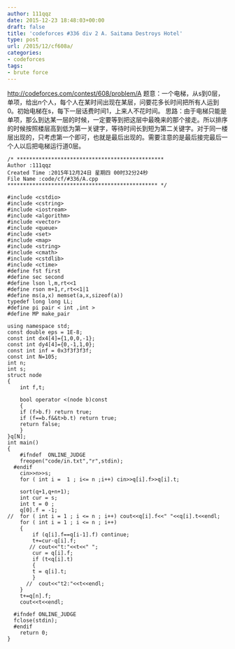 ```yaml
---
author: 111qqz
date: 2015-12-23 18:48:03+00:00
draft: false
title: 'codeforces #336 div 2 A. Saitama Destroys Hotel'
type: post
url: /2015/12/cf608a/
categories:
- codeforces
tags:
- brute force
---
```


http://codeforces.com/contest/608/problem/A
题意：一个电梯，从s到0层，单项，给出n个人，每个人在某时间出现在某层，问要花多长时间把所有人运到0。初始电梯在s，每下一层话费时间1，上来人不花时间。
思路：由于电梯只能是单项，那么到达某一层的时候，一定要等到把这层中最晚来的那个接走。所以排序的时候按照楼层高到低为第一关键字，等待时间长到短为第二关键字。对于同一楼层出现的，只考虑第一个即可，也就是最后出现的。需要注意的是最后接完最后一个人以后把电梯运行道0层。
 

    
    /* ***********************************************
    Author :111qqz
    Created Time :2015年12月24日 星期四 00时32分24秒
    File Name :code/cf/#336/A.cpp
    ************************************************ */
    
    #include <cstdio>
    #include <cstring>
    #include <iostream>
    #include <algorithm>
    #include <vector>
    #include <queue>
    #include <set>
    #include <map>
    #include <string>
    #include <cmath>
    #include <cstdlib>
    #include <ctime>
    #define fst first
    #define sec second
    #define lson l,m,rt<<1
    #define rson m+1,r,rt<<1|1
    #define ms(a,x) memset(a,x,sizeof(a))
    typedef long long LL;
    #define pi pair < int ,int >
    #define MP make_pair
    
    using namespace std;
    const double eps = 1E-8;
    const int dx4[4]={1,0,0,-1};
    const int dy4[4]={0,-1,1,0};
    const int inf = 0x3f3f3f3f;
    const int N=105;
    int n;
    int s;
    struct node
    {
        int f,t;
    
        bool operator <(node b)const
        {
    	if (f>b.f) return true;
    	if (f==b.f&&t>b.t) return true;
    	return false;
        }
    }q[N];
    int main()
    {
    	#ifndef  ONLINE_JUDGE 
    	freopen("code/in.txt","r",stdin);
      #endif
    	cin>>n>>s;
    	for ( int i =  1 ; i<= n ;i++) cin>>q[i].f>>q[i].t;
    
    	sort(q+1,q+n+1);
    	int cur = s;
    	int t = 0 ;
    	q[0].f = -1;
    //	for ( int i = 1 ; i <= n ; i++) cout<<q[i].f<<" "<<q[i].t<<endl;
    	for ( int i = 1 ; i <= n ; i++)
    	{
    	    if (q[i].f==q[i-1].f) continue;
    	    t+=cur-q[i].f;
    	   // cout<<"t:"<<t<<" ";
    	    cur = q[i].f;
    	    if (t<q[i].t)
    	    {
    		t = q[i].t;
    	    }
    	  //  cout<<"t2:"<<t<<endl;
    	}
    	t+=q[n].f;
    	cout<<t<<endl;
    
      #ifndef ONLINE_JUDGE  
      fclose(stdin);
      #endif
        return 0;
    }
    



